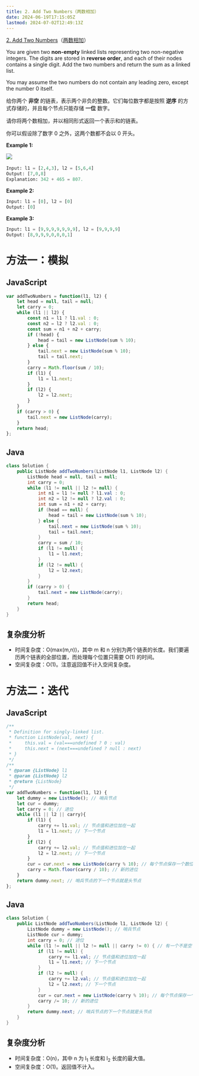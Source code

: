 ```yaml
---
title: 2. Add Two Numbers（两数相加）
date: 2024-06-19T17:15:05Z
lastmod: 2024-07-02T12:49:13Z
---
```


[2. Add Two Numbers](https://leetcode.com/problems/add-two-numbers/)（[两数相加](https://leetcode.cn/problems/add-two-numbers/)）

You are given two **non-empty** linked lists representing two non-negative integers. The digits are stored in **reverse order**, and each of their nodes contains a single digit. Add the two numbers and return the sum as a linked list.

You may assume the two numbers do not contain any leading zero, except the number 0 itself.

给你两个 **非空** 的链表，表示两个非负的整数。它们每位数字都是按照 **逆序** 的方式存储的，并且每个节点只能存储 **一位** 数字。

请你将两个数相加，并以相同形式返回一个表示和的链表。

你可以假设除了数字 0 之外，这两个数都不会以 0 开头。

**Example 1:**

​![](https://assets.leetcode.com/uploads/2020/10/02/addtwonumber1.jpg)​

```python
Input: l1 = [2,4,3], l2 = [5,6,4]
Output: [7,0,8]
Explanation: 342 + 465 = 807.
```

**Example 2:**

```python
Input: l1 = [0], l2 = [0]
Output: [0]
```

**Example 3:**

```python
Input: l1 = [9,9,9,9,9,9,9], l2 = [9,9,9,9]
Output: [8,9,9,9,0,0,0,1]
```

# 方法一：模拟

## JavaScript

```javascript
var addTwoNumbers = function(l1, l2) {
    let head = null, tail = null;
    let carry = 0;
    while (l1 || l2) {
        const n1 = l1 ? l1.val : 0;
        const n2 = l2 ? l2.val : 0;
        const sum = n1 + n2 + carry;
        if (!head) {
            head = tail = new ListNode(sum % 10);
        } else {
            tail.next = new ListNode(sum % 10);
            tail = tail.next;
        }
        carry = Math.floor(sum / 10);
        if (l1) {
            l1 = l1.next;
        }
        if (l2) {
            l2 = l2.next;
        }
    }
    if (carry > 0) {
        tail.next = new ListNode(carry);
    }
    return head;
};
```

## Java

```java
class Solution {
    public ListNode addTwoNumbers(ListNode l1, ListNode l2) {
        ListNode head = null, tail = null;
        int carry = 0;
        while (l1 != null || l2 != null) {
            int n1 = l1 != null ? l1.val : 0;
            int n2 = l2 != null ? l2.val : 0;
            int sum = n1 + n2 + carry;
            if (head == null) {
                head = tail = new ListNode(sum % 10);
            } else {
                tail.next = new ListNode(sum % 10);
                tail = tail.next;
            }
            carry = sum / 10;
            if (l1 != null) {
                l1 = l1.next;
            }
            if (l2 != null) {
                l2 = l2.next;
            }
        }
        if (carry > 0) {
            tail.next = new ListNode(carry);
        }
        return head;
    }
}
```

## 复杂度分析

* 时间复杂度：O(max⁡(m,n))，其中 m 和 n 分别为两个链表的长度。我们要遍历两个链表的全部位置，而处理每个位置只需要 O(1) 的时间。
* 空间复杂度：O(1)。注意返回值不计入空间复杂度。

# 方法二：迭代

## JavaScript

```javascript
/**
 * Definition for singly-linked list.
 * function ListNode(val, next) {
 *     this.val = (val===undefined ? 0 : val)
 *     this.next = (next===undefined ? null : next)
 * }
 */
/**
 * @param {ListNode} l1
 * @param {ListNode} l2
 * @return {ListNode}
 */
var addTwoNumbers = function(l1, l2) {
    let dummy = new ListNode(); // 哨兵节点
    let cur = dummy;
    let carry = 0; // 进位
    while (l1 || l2 || carry){
        if (l1) {
            carry += l1.val; // 节点值和进位加在一起
            l1 = l1.next; // 下一个节点
        }
        if (l2) {
            carry += l2.val; // 节点值和进位加在一起
            l2 = l2.next; // 下一个节点
        }
        cur = cur.next = new ListNode(carry % 10); // 每个节点保存一个数位
        carry = Math.floor(carry / 10); // 新的进位
    }
    return dummy.next; // 哨兵节点的下一个节点就是头节点
};

```

## Java

```java
class Solution {
    public ListNode addTwoNumbers(ListNode l1, ListNode l2) {
        ListNode dummy = new ListNode(); // 哨兵节点
        ListNode cur = dummy;
        int carry = 0; // 进位
        while (l1 != null || l2 != null || carry != 0) { // 有一个不是空节点，或者还有进位，就继续迭代
			if (l1 != null) {
            	carry += l1.val; // 节点值和进位加在一起
            	l1 = l1.next; // 下一个节点
        	}
        	if (l2 != null) {
            	carry += l2.val; // 节点值和进位加在一起
            	l2 = l2.next; // 下一个节点
			}
            cur = cur.next = new ListNode(carry % 10); // 每个节点保存一个数位
            carry /= 10; // 新的进位
        }
        return dummy.next; // 哨兵节点的下一个节点就是头节点
    }
}
```

## 复杂度分析

* 时间复杂度：O(n)，其中 n 为 l<sub>1</sub> 长度和 l<sub>2</sub> 长度的最大值。
* 空间复杂度：O(1)。返回值不计入。
